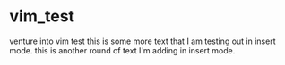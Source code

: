 # vim_test
venture into vim test
this is some more text that I am testing out in insert mode.
this is another round of text I'm adding in insert mode.
